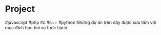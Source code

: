 # Project
#javascript
#php
#c
#c++
#python
Những dự án trên đây được sưu tầm với mục đích học hỏi và thực hành
